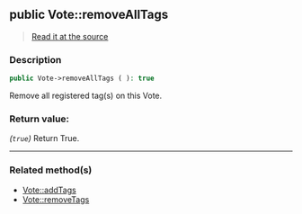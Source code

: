 ## public Vote::removeAllTags

> [Read it at the source](https://github.com/julien-boudry/Condorcet/blob/master/src/Vote.php#L677)

### Description    

```php
public Vote->removeAllTags ( ): true
```

Remove all registered tag(s) on this Vote.
    

### Return value:   

*(`true`)* Return True.


---------------------------------------

### Related method(s)      

* [Vote::addTags](/Docs/ApiReferences/Vote%20Class/public%20Vote--addTags.md)    
* [Vote::removeTags](/Docs/ApiReferences/Vote%20Class/public%20Vote--removeTags.md)    
